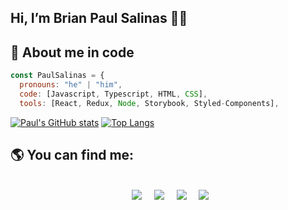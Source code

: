 ## Hi, I’m **Brian Paul Salinas** 👨‍💻

## :book: About me in code 
```js
const PaulSalinas = {
  pronouns: "he" | "him",
  code: [Javascript, Typescript, HTML, CSS],
  tools: [React, Redux, Node, Storybook, Styled-Components],

```
 
[![Paul's GitHub stats](https://github-readme-stats.vercel.app/api?username=salinaspauldev)](https://github.com/anuraghazra/github-readme-stats) 
[![Top Langs](https://github-readme-stats.vercel.app/api/top-langs/?username=salinaspauldev&layout=compact)](https://github.com/anuraghazra/github-readme-stats)


## 🌎 You can find me: 

<div align="center">
  <br>
  &nbsp;
  <a target="_blank" href=""><img src="https://img.shields.io/badge/-WEB-FF4088?style=for-the-badge&logo=Hugo&logoColor=white"></img></a>
  &nbsp;
  &nbsp;
  <a target="_blank" href="https://www.linkedin.com/in/brian-pauldev/"><img src="https://img.shields.io/badge/-LinkedIn-0077B5?style=for-the-badge&logo=Linkedin&logoColor=white"></img></a>
  &nbsp;
  &nbsp;
  <a target="_blank" href="mailto:salinaspaul.dev@gmail.com"><img src="https://img.shields.io/badge/-Gmail-D14836?style=for-the-badge&logo=Gmail&logoColor=white"></img></a>
  &nbsp;
  &nbsp;
  <a target="_blank" href=""><img src="https://img.shields.io/badge/-CV digital-E97627?style=for-the-badge&logo=Tableau&logoColor=white"></img></a>
  <br>
</div>

